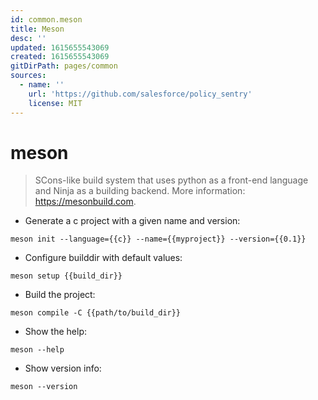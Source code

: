 ```yaml
---
id: common.meson
title: Meson
desc: ''
updated: 1615655543069
created: 1615655543069
gitDirPath: pages/common
sources:
  - name: ''
    url: 'https://github.com/salesforce/policy_sentry'
    license: MIT
---
```

# meson

> SCons-like build system that uses python as a front-end language and Ninja as a building backend.
> More information: <https://mesonbuild.com>.

- Generate a c project with a given name and version:

`meson init --language={{c}} --name={{myproject}} --version={{0.1}}`

- Configure builddir with default values:

`meson setup {{build_dir}}`

- Build the project:

`meson compile -C {{path/to/build_dir}}`

- Show the help:

`meson --help`

- Show version info:

`meson --version`

